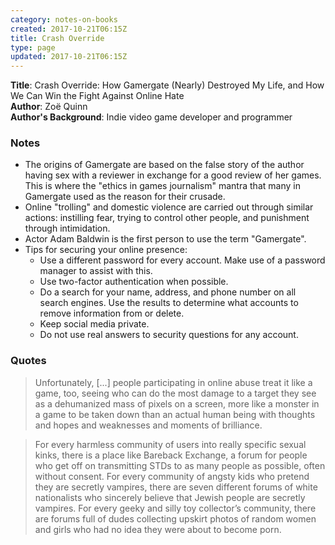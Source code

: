 ```yaml
---
category: notes-on-books
created: 2017-10-21T06:15Z
title: Crash Override
type: page
updated: 2017-10-21T06:15Z
---
```


**Title**: Crash Override: How Gamergate (Nearly) Destroyed My Life, and How We Can Win the Fight Against Online Hate<br>
**Author**: Zoë Quinn<br>
**Author's Background**: Indie video game developer and programmer

### Notes

- The origins of Gamergate are based on the false story of the author having sex with a reviewer in exchange for a good review of her games. This is where the "ethics in games journalism" mantra that many in Gamergate used as the reason for their crusade.
- Online "trolling" and domestic violence are carried out through similar actions: instilling fear, trying to control other people, and punishment through intimidation.
- Actor Adam Baldwin is the first person to use the term "Gamergate".
- Tips for securing your online presence:
	- Use a different password for every account. Make use of a password manager to assist with this.
	- Use two-factor authentication when possible.
	- Do a search for your name, address, and phone number on all search engines. Use the results to determine what accounts to remove information from or delete.
	- Keep social media private.
	- Do not use real answers to security questions for any account.

### Quotes

> Unfortunately, [...] people participating in online abuse treat it like a game, too, seeing who can do the most damage to a target they see as a dehumanized mass of pixels on a screen, more like a monster in a game to be taken down than an actual human being with thoughts and hopes and weaknesses and moments of brilliance.

<div></div>

> For every harmless community of users into really specific sexual kinks, there is a place like Bareback Exchange, a forum for people who get off on transmitting STDs to as many people as possible, often without consent. For every community of angsty kids who pretend they are secretly vampires, there are seven different forums of white nationalists who sincerely believe that Jewish people are secretly vampires. For every geeky and silly toy collector’s community, there are forums full of dudes collecting upskirt photos of random women and girls who had no idea they were about to become porn.
